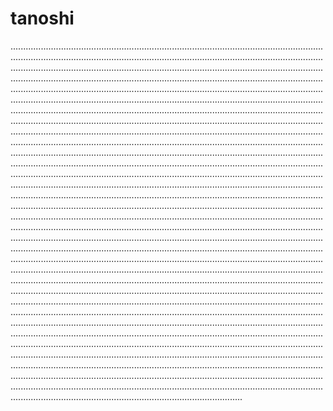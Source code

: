 # tanoshi

........................................................................................................................................................................................................................................................................................................................................................................................................................................................................................................................................................................................................................................................................................................................................................................................................................................................................................................................................................................................................................................................................................................................................................................................................................................................................................................................................................................................................................................................................................................................................................................................................................................................................................................................................................................................................................................................................................................................................................................................................................................................................................................................................................................................................................................................................................................................................................................................................................................................................................................................................................................................................................................................................................................................................................................................................................................................................................................................................................................................................................................................................................................................................................................................................................................................................................................................................................................................................................................................................................................................................................................................................................................................................................................................................................................................................................................................................................................................................................................................................................................................................................................................................................................................................................................................................................................................................................